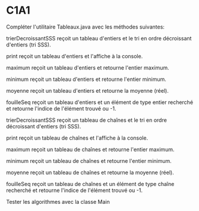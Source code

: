 # C1A1
Compléter l'utilitaire Tableaux.java avec les méthodes suivantes:

trierDecroissantSSS reçoit un tableau d'entiers et le tri en ordre décroissant d'entiers (tri SSS).

print reçoit un tableau d'entiers et l'affiche à la console.

maximum reçoit un tableau d'entiers et retourne l'entier maximum.

minimum reçoit un tableau d'entiers et retourne l'entier minimum.

moyenne reçoit un tableau d'entiers et retourne la moyenne (réel).

fouilleSeq reçoit un tableau d'entiers et un élément de type entier recherché et retourne l'indice de l'élément trouvé ou -1.

trierDecroissantSSS reçoit un tableau de chaînes et le tri en ordre décroissant d'entiers (tri SSS).

print reçoit un tableau de chaînes et l'affiche à la console.

maximum reçoit un tableau de chaînes et retourne l'entier maximum.

minimum reçoit un tableau de chaînes et retourne l'entier minimum.

moyenne reçoit un tableau de chaînes et retourne la moyenne (réel).

fouilleSeq reçoit un tableau de chaînes et un élément de type chaîne recherché et retourne l'indice de l'élément trouvé ou -1.

Tester les algorithmes avec la classe Main
